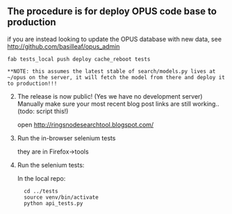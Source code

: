 ## The procedure is for deploy OPUS code base to production

if you are instead looking to update the OPUS database with new data, see http://github.com/basilleaf/opus_admin

    fab tests_local push deploy cache_reboot tests

    **NOTE: this assumes the latest stable of search/models.py lives at ~/opus on the server, it will fetch the model from there and deploy it to production!!!

2. The release is now public! (Yes we have no development server) Manually make sure your most recent blog post links are still working.. (todo: script this!)

     open http://ringsnodesearchtool.blogspot.com/

3. Run the in-browser selenium tests

 	they are in Firefox->tools

4. Run the selenium tests:

     In the local repo:

         cd ../tests
         source venv/bin/activate
         python api_tests.py
